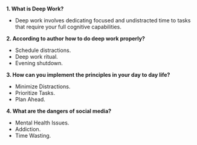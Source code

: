 **1. What is Deep Work?**
* Deep work involves dedicating focused and undistracted time to tasks that require your full cognitive capabilities. 

**2. According to author how to do deep work properly?**
* Schedule distractions.
* Deep work ritual.
* Evening shutdown.

**3. How can you implement the principles in your day to day life?**
* Minimize Distractions.
* Prioritize Tasks.
* Plan Ahead.

**4. What are the dangers of social media?**
* Mental Health Issues.
* Addiction.
* Time Wasting.
